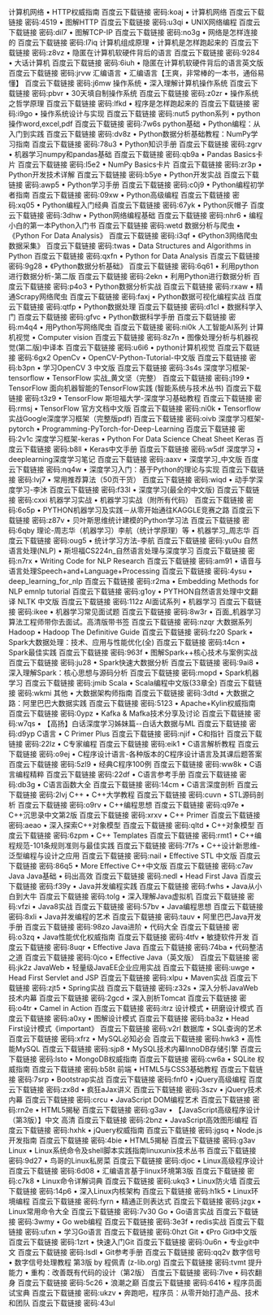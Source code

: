 计算机网络
•	HTTP权威指南 百度云下载链接 密码:koaj
•	计算机网络 百度云下载链接 密码:4519
•	图解HTTP 百度云下载链接 密码:u3qi
•	UNIX网络编程 百度云下载链接 密码:dil7
•	图解TCP-IP 百度云下载链接 密码:no3g
•	网络是怎样连接的 百度云下载链接 密码:l7iq
计算机组成原理
•	计算机是怎样跑起来的 百度云下载链接 密码:z8vz
•	隐匿在计算机软硬件背后的语言 百度云下载链接 密码:9284
•	大话计算机 百度云下载链接 密码:6iuh
•	隐匿在计算机软硬件背后的语言英文版 百度云下载链接 密码:jrvw
汇编语言
•	汇编语言【王爽，非常棒的一本书，通俗易懂】 百度云下载链接 密码:j6mw
操作系统
•	深入理解计算机操作系统 百度云下载链接 密码:pbvr
•	30天填自制操作系统 百度云下载链接 密码:z0zr
•	操作系统之哲学原理 百度云下载链接 密码:lfkd
•	程序是怎样跑起来的 百度云下载链接 密码:i9go
•	操作系统设计与实现 百度云下载链接 密码:nut5
python系列
•	python操作word,excel,pdf 百度云下载链接 密码:7w6s
python基础
•	Python编程：从入门到实践 百度云下载链接 密码:dv8z
•	Python数据分析基础教程：NumPy学习指南 百度云下载链接 密码:78u3
•	Python知识手册 百度云下载链接 密码:zgrv
•	机器学习numpy和pandas基础 百度云下载链接 密码:qb9a
•	Pandas Basics卡片 百度云下载链接 密码:l5e2
•	NumPy Basics卡片 百度云下载链接 密码:zr3p
•	Python开发技术详解 百度云下载链接 密码:b5ye
•	Python开发实战 百度云下载链接 密码:awp5
•	Python学习手册 百度云下载链接 密码:c0j9
•	Python编程初学者指南 百度云下载链接 密码:09xw
•	Python高级编程 百度云下载链接 密码:xq05
•	Python编程入门经典 百度云下载链接 密码:67yk
•	Python灰帽子 百度云下载链接 密码:3dhw
•	Python网络编程基础 百度云下载链接 密码:nhr6
•	编程小白的第一本Python入门书 百度云下载链接 密码:wetd
数据分析与爬虫
•	《Python For Data Analysis》 百度云下载链接 密码:i3qf
•	《Python3网络爬虫数据采集》 百度云下载链接 密码:twas
•	Data Structures and Algorithms in Python 百度云下载链接 密码:qxfn
•	Python for Data Analysis 百度云下载链接 密码:9g28
•	《Python数据分析基础》 百度云下载链接 密码:6q61
•	利用python进行数据分析-第二版 百度云下载链接 密码:2ekn
•	利用Python进行数据分析 百度云下载链接 密码:p4o3
•	Python数据分析实战 百度云下载链接 密码:rxaw
•	精通Scrapy网络爬虫 百度云下载链接 密码:faxj
•	Python数据可视化编程实战 百度云下载链接 密码:qtfp
•	Python数据处理 百度云下载链接 密码:d1cl
•	数据科学入门 百度云下载链接 密码:gfvc
•	Python数据科学手册 百度云下载链接 密码:m4q4
•	用Python写网络爬虫 百度云下载链接 密码:ni0k
人工智能AI系列
计算机视觉
•	Computer vision 百度云下载链接 密码:8z7n
•	图像处理分析与机器视觉(第二版)中译本 百度云下载链接 密码:u6i6
•	python计算机视觉 百度云下载链接 密码:6gx2
OpenCv
•	OpenCV-Python-Tutorial-中文版 百度云下载链接 密码:b3pn
•	学习OpenCV 3 中文版 百度云下载链接 密码:3s4s
深度学习框架-tensorflow
•	TensorFlow 实战_黄文坚（完整） 百度云下载链接 密码:j199
•	TensorFlow 面向机器智能的TensorFlow实践 (智能系统与技术丛书) 百度云下载链接 密码:t3z9
•	TensorFlow 斯坦福大学-深度学习基础教程 百度云下载链接 密码:rmsj
•	TensorFlow 官方文档中文版 百度云下载链接 密码:ni0k
•	Tensorflow 实战Google深度学习框架（完整版pdf) 百度云下载链接 密码:oivb
深度学习框架-pytorch
•	Programming-PyTorch-for-Deep-Learning 百度云下载链接 密码:2v1c
深度学习框架-keras
•	Python For Data Science Cheat Sheet Keras 百度云下载链接 密码:b8ll
•	Keras中文手册 百度云下载链接 密码:w5df
深度学习
•	deeplearning深度学习笔记 百度云下载链接 密码:aaxv
•	深度学习_中文版 百度云下载链接 密码:nq4w
•	深度学习入门：基于Python的理论与实现 百度云下载链接 密码:lvj7
•	常用推荐算法（50页干货） 百度云下载链接 密码:wiqd
•	动手学深度学习-李沐 百度云下载链接 密码:f33l
•	深度学习(最全的中文版) 百度云下载链接 密码:cxxi
机器学习实战
•	机器学习实战（附所有代码） 百度云下载链接 密码:6o5p
•	PYTHON机器学习及实践－从零开始通往KAGGLE竞赛之路 百度云下载链接 密码:z87v
•	贝叶斯思维统计建模的Python学习法 百度云下载链接 密码:6qby
理论-周志华（机器学习）李航（统计学原理）等
•	机器学习_周志华 百度云下载链接 密码:oug5
•	统计学习方法-李航 百度云下载链接 密码:yu0u
自然语言处理(NLP)
•	斯坦福CS224n_自然语言处理与深度学习 百度云下载链接 密码:n7rx
•	Writing Code for NLP Research 百度云下载链接 密码:am91
•	语音与语言处理Speech+and+Language+Processing 百度云下载链接 密码:4ysu
•	deep_learning_for_nlp 百度云下载链接 密码:r2ma
•	Embedding Methods for NLP emnlp tutorial 百度云下载链接 密码:g1oy
•	PYTHON自然语言处理中文翻译 NLTK 中文版 百度云下载链接 密码:112z
AI面试系列
•	机器学习 百度云下载链接 密码:ikee
•	机器学习常见面试题 百度云下载链接 密码:8w3r
•	百面_机器学习 算法工程师带你去面试。高清版带书签 百度云下载链接 密码:nzqr
大数据系列
Hadoop
•	Hadoop The Definitive Guide 百度云下载链接 密码:fz20
Spark
•	Spark大数据处理：技术、应用与性能优化(全) 百度云下载链接 密码:t4cn
•	Spark最佳实践 百度云下载链接 密码:963f
•	图解Spark++核心技术与案例实战 百度云下载链接 密码:ju28
•	Spark快速大数据分析 百度云下载链接 密码:9ai8
•	深入理解Spark：核心思想与源码分析 百度云下载链接 密码:mopd
•	Spark机器学习 百度云下载链接 密码:jmib
Scala
•	Scala编程中文版(33章全) 百度云下载链接 密码:wkmi
其他
•	大数据架构师指南 百度云下载链接 密码:3dtd
•	大数据之路：阿里巴巴大数据实践 百度云下载链接 密码:5123
•	Apache+Kylin权威指南 百度云下载链接 密码:0ypz
•	Kafka & Mafka技术分享及讨论 百度云下载链接 密码:w7qs
•	【高扬】白话深度学习姊妹篇--白话大数据与ML 百度云下载链接 密码:d9yp
C语言
•	C Primer Plus 百度云下载链接 密码:njif
•	C和指针 百度云下载链接 密码:22lz
•	C专家编程 百度云下载链接 密码:eik1
•	C语言解析教程 百度云下载链接 密码:o9ej
•	C程序设计语言-各种版本的C程序设计语言及其课后题答案 百度云下载链接 密码:5zl9
•	经典C程序100例 百度云下载链接 密码:ww8k
•	C语言编程精粹 百度云下载链接 密码:22df
•	C语言参考手册 百度云下载链接 密码:db3g
•	C语言函数大全 百度云下载链接 密码:14cm
•	C语言深度剖析 百度云下载链接 密码:2lvj
C++
•	C++大学教程 百度云下载链接 密码:cuvn
•	STL源码剖析 百度云下载链接 密码:o9rv
•	C++编程思想 百度云下载链接 密码:q97e
•	C++沉思录中文第2版 百度云下载链接 密码:xrxv
•	C++ Primer 百度云下载链接 密码:aeao
•	深入探索C++对象模型 百度云下载链接 密码:qltd
•	C++对象模型 百度云下载链接 密码:6zpm
•	C++ Templates 百度云下载链接 密码:rmt1
•	C++编程规范-101条规则准则与最佳实践 百度云下载链接 密码:7f7s
•	C++设计新思维-泛型编程与设计之应用 百度云下载链接 密码:nail
•	Effective STL 中文版 百度云下载链接 密码:86q5
•	More Effective C++中文版 百度云下载链接 密码:c7av
Java
Java基础
•	码出高效 百度云下载链接 密码:nedl
•	Head First Java 百度云下载链接 密码:f39y
•	Java并发编程实践 百度云下载链接 密码:fwhs
•	Java从小白到大牛 百度云下载链接 密码:tolg
•	深入理解Java虚拟机 百度云下载链接 密码:vfzi
•	Java8实战 百度云下载链接 密码:57bv
•	Java编程思想 百度云下载链接 密码:8xli
•	Java并发编程的艺术 百度云下载链接 密码:tauv
•	阿里巴巴Java开发手册 百度云下载链接 密码:98zo
Java进阶
•	代码大全 百度云下载链接 密码:o3zq
•	Java性能优化权威指南 百度云下载链接 密码:4tfv
•	敏捷软件开发 百度云下载链接 密码:8uqr
•	Effective Java 百度云下载链接 密码:74ba
•	代码整洁之道 百度云下载链接 密码:0jco
•	Effective Java（英文版） 百度云下载链接 密码:jk2z
JavaWeb
•	轻量级JavaEE企业应用实战 百度云下载链接 密码:uwge
•	Head First Servlet and JSP 百度云下载链接 密码:xlpu
•	Maven实战 百度云下载链接 密码:zjt5
•	Spring实战 百度云下载链接 密码:z32s
•	深入分析JavaWeb技术内幕 百度云下载链接 密码:2gcd
•	深入剖析Tomcat 百度云下载链接 密码:o4tr
•	Camel in Action 百度云下载链接 密码:itrz
设计模式
•	研磨设计模式 百度云下载链接 密码:a0xy
•	图解设计模式 百度云下载链接 密码:ba3z
•	Head First设计模式《important》 百度云下载链接 密码:v2rl
数据库
•	SQL查询的艺术 百度云下载链接 密码:xfrz
•	MySQL必知必会 百度云下载链接 密码:hwk3
•	高性能MySQL 百度云下载链接 密码:sjp8
•	MySQL技术内幕InnoDB存储引擎 百度云下载链接 密码:lsto
•	MongoDB权威指南 百度云下载链接 密码:cw6a
•	SQLite 权威指南 百度云下载链接 密码:b58t
前端
•	HTML5与CSS3基础教程 百度云下载链接 密码:7srp
•	Bootstrap实战 百度云下载链接 密码:fnf0
•	jQuery高级编程 百度云下载链接 密码:zx8d
•	疯狂aJax讲义 百度云下载链接 密码:3szv
•	jQuery技术内幕 百度云下载链接 密码:crcu
•	JavaScript DOM编程艺术 百度云下载链接 密码:rn2e
•	HTML5揭秘 百度云下载链接 密码:g3av
•	【JavaScript高级程序设计（第3版）】中文 高清 百度云下载链接 密码:2bnz
•	JavaScript高效图形编程 百度云下载链接 密码:hxhk
•	jQuery权威指南 百度云下载链接 密码:jgsq
•	Node.js开发指南 百度云下载链接 密码:4bie
•	HTML5揭秘 百度云下载链接 密码:g3av
Linux
•	Linux系统命令及shell脚本实践指南linuxunix技术丛书 百度云下载链接 密码:9d27
•	鸟哥的Linux私房菜 百度云下载链接 密码:djoc
•	Linux高级程序设计 百度云下载链接 密码:6d08
•	汇编语言基于linux环境第3版 百度云下载链接 密码:c7k8
•	Linux命令详解词典 百度云下载链接 密码:ukq3
•	Linux防火墙 百度云下载链接 密码:14p6
•	深入Linux内核架构 百度云下载链接 密码:h1k5
•	Linux环境编程 百度云下载链接 密码:fyrn
•	精通正则表达式 百度云下载链接 密码:jzgx
•	Linux常用命令大全 百度云下载链接 密码:7v30
Go
•	Go语言实战 百度云下载链接 密码:3wmy
•	Go web编程 百度云下载链接 密码:3e3f
•	redis实战 百度云下载链接 密码:ufxn
•	学习Go语言 百度云下载链接 密码:0hzt
Git
•	《Pro Git》中文版 百度云下载链接 密码:1zrt
•	快速入门Git 百度云下载链接 密码:0u6n
•	专业git中文 百度云下载链接 密码:lsdl
•	Git参考手册 百度云下载链接 密码:qq2v
数字信号
•	数字信号处理教程 第3版 by 程佩青 (z-lib.org) 百度云下载链接 密码:tvmt
提升能力
•	重构：改善既有代码的设计（第2版） 百度云下载链接 密码:7lve
•	码农翻身 百度云下载链接 密码:5c26
•	浪潮之巅 百度云下载链接 密码:6416
•	程序员面试宝典 百度云下载链接 密码:ukzv
•	奔跑吧，程序员：从零开始打造产品、技术和团队 百度云下载链接 密码:43ul

